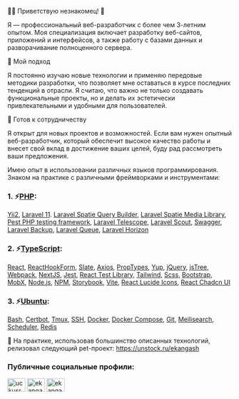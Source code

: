 🐻‍❄️ Приветствую незнакомец! 👋

Я — профессиональный веб-разработчик с более чем 3-летним опытом. Моя специализация включает разработку веб-сайтов, приложений и интерфейсов, а также работу с базами данных и разворачивание полноценного сервера.

🌟 Мой подход

Я постоянно изучаю новые технологии и применяю передовые методики разработки, что позволяет мне оставаться в курсе последних тенденций в отрасли. Я считаю, что важно не только создавать функциональные проекты, но и делать их эстетически привлекательными и удобными для пользователей.

🤝 Готов к сотрудничеству

Я открыт для новых проектов и возможностей. Если вам нужен опытный веб-разработчик, который обеспечит высокое качество работы и внесет свой вклад в достижение ваших целей, буду рад рассмотреть ваши предложения.

Имею опыт в использовании различных языков программирования. Знаком на практике с различными фреймворками и инструментами:

### 1. ⚡[PHP](https://www.php.net/):
[Yii2](https://www.yiiframework.com/), [Laravel 11](https://laravel.com/). [Laravel Spatie Query Builder](https://spatie.be/docs/laravel-query-builder/v5/introduction), [Laravel Spatie Media Library](https://spatie.be/docs/laravel-medialibrary/v10/introduction), [Pest PHP testing framework](https://pestphp.com/), [Laravel Telescope](https://laravel.com/docs/8.x/telescope), [Laravel Scout](https://laravel.su/docs/10.x/scout), [Swagger](https://swagger.io/), [Laravel Backup](https://github.com/spatie/laravel-backup), [Laravel Queue](https://laravel.com/docs/11.x/queues), [Laravel Horizon](https://laravel.su/docs/11.x/horizon)

### 2. ⚡[TypeScript](https://www.typescriptlang.org/):
[React](https://reactjs.org/), [ReactHookForm](https://react-hook-form.com/), [Slate](https://docs.slatejs.org/), [Axios](https://github.com/axios/axios), [PropTypes](https://www.npmjs.com/package/prop-types), [Yup](https://github.com/jquense/yup), [jQuery](https://jquery.com/), [jsTree](https://www.jstree.com/), [Webpack](https://webpack.js.org/), [NextJS](https://nextjs.org/), [Jest](https://jestjs.io/), [React Test Library](https://testing-library.com/docs/react-testing-library/intro/), [Tailwind](https://tailwindcss.com/), [Scss](https://sass-lang.com/), [Bootstrap](https://getbootstrap.com/), [MobX](https://mobx.js.org/README.html), [Node.js](https://nodejs.org/en), [NPM](https://www.npmjs.com/), [Storybook](https://storybook.js.org/docs), [Vite](https://vite.dev/), [React Lucide Icons](https://lucide.dev/icons/), [React Chadcn UI](https://ui.shadcn.com/)

### 3. ⚡[Ubuntu](https://ubuntu.com/):
[Bash](https://www.gnu.org/software/bash/manual/bash.html), [Сertbot](https://certbot.eff.org/), [Tmux](https://manpages.ubuntu.com/manpages/trusty/man1/tmux.1.html), [SSH](https://www.openssh.com/manual.html), [Docker](https://docs.docker.com/), [Docker Compose](https://docs.docker.com/compose/), [Git](https://git-scm.com/), [Meilisearch](https://www.meilisearch.com/docs/learn/what_is_meilisearch/overview), [Scheduler](https://github.com/mcuadros/ofelia), [Redis](https://redis-docs.ru/)


🤔 На практике, использовав большинство описанных технологий, релизовал следующий pet-проект: https://unstock.ru/ekangash

<h3 align="left">Публичные социальные профили:</h3>

<p align="left">
  <a href="https://vk.com/id173637019" target="blank"><img align="center" src="https://raw.githubusercontent.com/rahuldkjain/github-profile-readme-generator/master/src/images/icons/Social/vk.svg" alt="uckusrcohuy6t4sei-rvzcqq" height="30" width="40" /></a>
  <a href="https://ru.stackoverflow.com/users/446152/ekangash" target="blank"><img align="center" src="https://raw.githubusercontent.com/rahuldkjain/github-profile-readme-generator/master/src/images/icons/Social/stack-overflow.svg" alt="ekangash" height="30" width="40" /></a>
  <a href="https://t.me/ekangash" target="blank"><img align="center" src="https://f.nodacdn.net/520196" alt="ekangash" height="30" width="40" /></a>
</p>
